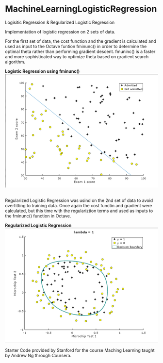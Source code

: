 # MachineLearningLogisticRegression
Logisitic Regression &amp; Regularized Logistic Regression

Implementation of logistic regression on 2 sets of data. 

For the first set of data, the cost function and the gradient is calculated and used as input to the Octave funtion fminunc() in order to determine the optimal theta rather than performing gradient descent.  fmuninc() is a faster and more sophisticated way to optimize theta based on gradient search algorithm.

**Logistic Regression using fminunc()**
![LogisticRegression](LogisticRegression.png) 
<br>
<br>

Regularized Logistic Regression was usind on the 2nd set of data to avoid overfitting to training data.  Once again the cost functin and gradient were calculated, but this time with the regulariztion terms and used as inputs to the fminunc() function in Octave.

**Regularized Logistic Regression**
![RegularizedLogisticRegression](RegularizedLogisticRegression.png) 

Starter Code provided by Stanford for the course Maching Learning taught by Andrew Ng through Coursera.
